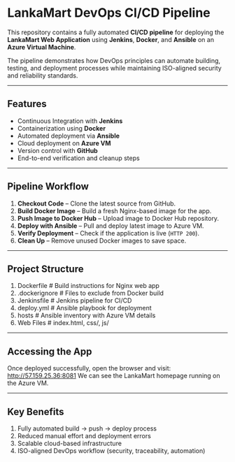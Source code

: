 #  LankaMart DevOps CI/CD Pipeline

This repository contains a fully automated **CI/CD pipeline** for deploying the **LankaMart Web Application** using **Jenkins**, **Docker**, and **Ansible** on an **Azure Virtual Machine**.

The pipeline demonstrates how DevOps principles can automate building, testing, and deployment processes while maintaining ISO-aligned security and reliability standards.

---

##  Features

- Continuous Integration with **Jenkins**
- Containerization using **Docker**
- Automated deployment via **Ansible**
- Cloud deployment on **Azure VM**
- Version control with **GitHub**
- End-to-end verification and cleanup steps

---

##  Pipeline Workflow

1. **Checkout Code** – Clone the latest source from GitHub.  
2. **Build Docker Image** – Build a fresh Nginx-based image for the app.  
3. **Push Image to Docker Hub** – Upload image to Docker Hub repository.  
4. **Deploy with Ansible** – Pull and deploy latest image to Azure VM.  
5. **Verify Deployment** – Check if the application is live (`HTTP 200`).  
6. **Clean Up** – Remove unused Docker images to save space.

---

##  Project Structure

1. Dockerfile # Build instructions for Nginx web app
2. .dockerignore # Files to exclude from Docker build
3. Jenkinsfile # Jenkins pipeline for CI/CD
4. deploy.yml # Ansible playbook for deployment
5. hosts # Ansible inventory with Azure VM details
6. Web Files # index.html, css/, js/

---

##  Accessing the App
Once deployed successfully, open the browser and visit:
http://57.159.25.36:8081
We can see the LankaMart homepage running on the Azure VM.

---

##  Key Benefits
1. Fully automated build → push → deploy process
2. Reduced manual effort and deployment errors
3. Scalable cloud-based infrastructure
4. ISO-aligned DevOps workflow (security, traceability, automation)
